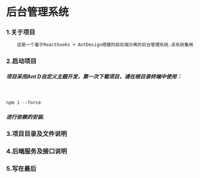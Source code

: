 # 后台管理系统

### 1.关于项目

```txt
	这是一个基于Reacthooks + AntDesign搭建的前后端分离的后台管理系统.该系统集用户登录，用户权限管理，，分类管理，产品管理、搜索，用户管理，订单管理等功能。运用React18，react-router-domV6，以及react-redux等技术形成较完善的体系。并结智能化图表(echarts)、高德地图Api实现定位与天气的查询等。
```

### 2.启动项目

##### 	项目采用Ant D自定义主题开发，第一次下载项目，请在根目录终端中使用：

​	

```markdown
npm i --force
```


##### 	进行依赖的安装.

### 3.项目目录及文件说明



### 4.后端服务及接口说明



### 5.写在最后

